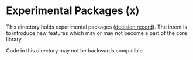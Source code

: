 # Experimental Packages (x)

This directory holds experimental packages ([decision record](../docs/decisions/2024-07-09-experimental-changes)).
The intent is to introduce new features which may or may not become a part of the core library.

Code in this directory may not be backwards compatible. 